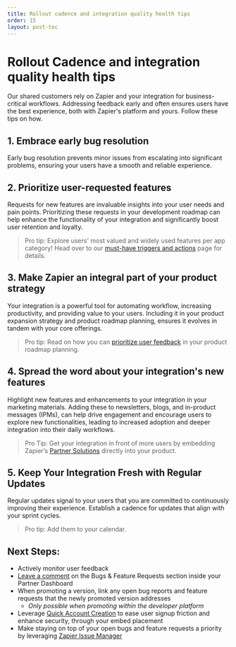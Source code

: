 ```yaml
---
title: Rollout cadence and integration quality health tips
order: 15
layout: post-toc
---
```


# Rollout Cadence and integration quality health tips

Our shared customers rely on Zapier and your integration for business-critical workflows. Addressing feedback early and often ensures users have the best experience, both with Zapier's platform and yours. Follow these tips on how.

## 1. Embrace early bug resolution
Early bug resolution prevents minor issues from escalating into significant problems, ensuring your users have a smooth and reliable experience.

## 2. Prioritize user-requested features
Requests for new features are invaluable insights into your user needs and pain points. Prioritizing these requests in your development roadmap can help enhance the functionality of your integration and significantly boost user retention and loyalty.

> Pro tip: Explore users' most valued and widely used features per app category! Head over to our [must-have triggers and actions](https://platform.zapier.com/build/recommended-integration-features) page for details.

## 3. Make Zapier an integral part of your product strategy
Your integration is a powerful tool for automating workflow, increasing productivity, and providing value to your users. Including it in your product expansion strategy and product roadmap planning, ensures it evolves in tandem with your core offerings.

> Pro tip: Read on how you can [prioritize user feedback](https://zapier.com/blog/prioritize-user-feedback-with-beamer/) in your product roadmap planning.

## 4. Spread the word about your integration's new features
Highlight new features and enhancements to your integration in your marketing materials. Adding these to newsletters, blogs, and in-product messages (IPMs), can help drive engagement and encourage users to explore new functionalities, leading to increased adoption and deeper integration into their daily workflows.

> Pro Tip: Get your integration in front of more users by embedding Zapier’s [Partner Solutions](https://zapier.com/partner/solutions/plug-and-play) directly into your product. 

## 5. Keep Your Integration Fresh with Regular Updates
Regular updates signal to your users that you are committed to continuously improving their experience. Establish a cadence for updates that align with your sprint cycles.

> Pro tip: Add them to your calendar.

## Next Steps:
- Actively monitor user feedback
- [Leave a comment](https://platform.zapier.com/manage/user-feedback) on the Bugs & Feature Requests section inside your Partner Dashboard
- When promoting a version, link any open bug reports and feature requests that the newly promoted version addresses
    - _Only possible when promoting within the developer platform_
- Leverage [Quick Account Creation](https://platform.zapier.com/embed/quick-account-creation) to ease user signup friction and enhance security, through your embed placement
- Make staying on top of your open bugs and feature requests a priority by leveraging [Zapier Issue Manager](https://platform.zapier.com/manage/user-feedback#3-consider-zapier-issue-manager)
